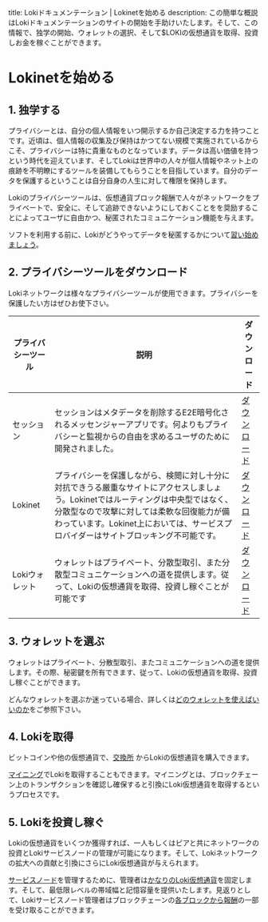 title: Lokiドキュメンテーション | Lokinetを始める
description: この簡単な概説はLokiドキュメンテーションのサイトの開始を手助けいたします。そして、この情報で、独学の開始、ウォレットの選択、そして$LOKIの仮想通貨を取得、投資しお金を稼ぐことができます。

# Lokinetを始める

## 1. 独学する
プライバシーとは、自分の個人情報をいつ開示するか自己決定する力を持つことです。近頃は、個人情報の収集及び保持はかつてない規模で実施されているからこそ、プライバシーは特に貴重なものとなっています。データは高い価値を持つという時代を迎えています、そしてLokiは世界中の人々が個人情報やネット上の痕跡を不明瞭にするツールを装備してもらうことを目指しています。自分のデータを保護するということは自分自身の人生に対して権限を保持します。

Lokiのプライバシーツールは、仮想通貨ブロック報酬で人々がネットワークをプライベートで、安全に、そして追跡できないようにしておくことをを奨励することによってユーザに自由かつ、秘匿されたコミュニケーション機能を与えます。

ソフトを利用する前に、Lokiがどうやってデータを秘匿するかについて[習い始めましょう](../Introduction/LokiNetwork.md)。

## 2. プライバシーツールをダウンロード
Lokiネットワークは様々なプライバシーツールが使用できます。プライバシーを保護したい方はぜひお使下さい。

| プライバシーツール | 説明                                                                                                                                                                                                    | ダウンロード                                    |
|--------------|----------------------------------------------------------------------------------------------------------------------------------------------------------------------------------------------------------------|---------------------------------------------|
| セッション      | セッションはメタデータを削除するE2E暗号化されるメッセンジャーアプリです。何よりもプライバシーと監視からの自由を求めるユーザのために開発されました。                              | [ダウンロード](https://getsession.org)          |
| Lokinet      | プライバシーを保護しながら、検閲に対し十分に対抗できうる厳重なサイトにアクセスしましょう。Lokinetではルーティングは中央型ではなく、分散型なので攻撃に対しては柔軟な回復能力が備わっています。Lokinet上においては、サービスプロバイダーはサイトブロッキング不可能です。| [ダウンロード](https://lokinet.org)             |
| Lokiウォレット | ウォレットはプライベート、分散型取引、また分散型コミュニケーションへの道を提供します。従って、Lokiの仮想通貨を取得、投資し稼ぐことが可能です                                                 | [ダウンロード](https://loki.network/getstarted) |

## 3. ウォレットを選ぶ
ウォレットはプライベート、分散型取引、またコミュニケーションへの道を提供します。その際、秘密鍵を所有できます、従って、Lokiの仮想通貨を取得、投資し稼ぐことができます。

どんなウォレットを選ぶか迷っている場合、詳しくは[どのウォレットを使えばいいのか](../Wallets/WhatWalletToUse.md)をご参照下さい。

## 4. Lokiを取得
ビットコインや他の仮想通貨で、[交換所](https://coinmarketcap.com/currencies/loki/#markets) からLokiの仮想通貨を購入できます。

[マイニング](../Mining/MiningOverview.md)でLokiを取得することもできます。マイニングとは、ブロックチェーン上のトランザクションを確認し確保すると引換にLoki仮想通貨を取得するというプロセスです。

## 5. Lokiを投資し稼ぐ
Lokiの仮想通貨をいくつか獲得すれば、一人もしくはピアと共にネットワークの投資とLokiサービスノードの管理が可能になります。そして、Lokiネットワークの拡大への貢献と引換にさらにLoki仮想通貨が与えられます。

[サービスノード](../ServiceNodes/SNOverview.md)を管理するために、管理者は[かなりのLoki仮想通貨](../ServiceNodes/StakingRequirement.md)を固定します。そして、最低限レベルの帯域幅と記憶容量を提供いたします。見返りとして、Lokiサービスノード管理者はブロックチェーンの[各ブロックから報酬](../Advanced/Cryptoeconomics.md)の一部を受け取ることができます。
